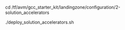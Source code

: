 cd /tf/avm/gcc_starter_kit/landingzone/configuration/2-solution_accelerators

./deploy_solution_accelerators.sh